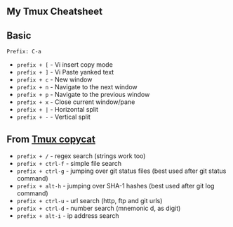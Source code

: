 My Tmux Cheatsheet
-----------------

## Basic

`Prefix: C-a`

- `prefix + [` - Vi insert copy mode
- `prefix + ]` - Vi Paste yanked text
- `prefix + c` - New window
- `prefix + n` - Navigate to the next window
- `prefix + p` - Navigate to the previous window
- `prefix + x` - Close current window/pane
- `prefix + |` - Horizontal split
- `prefix + -` - Vertical split


## From [Tmux copycat](https://github.com/tmux-plugins/tmux-copycat)

- `prefix + /` - regex search (strings work too)
- `prefix + ctrl-f` - simple file search
- `prefix + ctrl-g` - jumping over git status files (best used after git status command)
- `prefix + alt-h` - jumping over SHA-1 hashes (best used after git log command)
- `prefix + ctrl-u` - url search (http, ftp and git urls)
- `prefix + ctrl-d` - number search (mnemonic d, as digit)
- `prefix + alt-i` - ip address search

